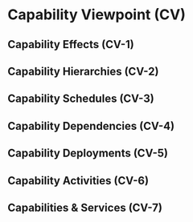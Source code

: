 # Capability Viewpoint \(CV\)

## Capability Effects \(CV-1\)

## Capability Hierarchies \(CV-2\)

## Capability Schedules \(CV-3\)

## Capability Dependencies \(CV-4\)

## Capability Deployments \(CV-5\)

## Capability Activities \(CV-6\)

## Capabilities & Services \(CV-7\)



